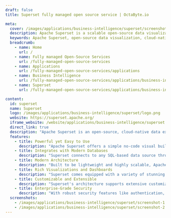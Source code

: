```yaml
---
draft: false
title: Superset fully managed open source service | OctaByte.io

meta:
  cover: /images/applications/business-intelligence/superset/screenshot-1.jpg
  description: Apache Superset is a scalable open-source data visualization tool that enables users to explore and visualize data with ease, from basic charts to advanced geospatial maps.
  keywords: Apache Superset, open-source data visualization, cloud-native data exploration, petabyte-scale data, SQL integration, geospatial charts, data dashboards, business intelligence tool, scalable data analytics
  breadcrumb:
    - name: Home
      url: /
    - name: Fully managed Open-Source Services
      url: /fully-managed-open-source-services
    - name: Applications
      url: /fully-managed-open-source-services/applications
    - name: Business Intelligence
      url: /fully-managed-open-source-services/applications/business-intelligence
    - name: Superset
      url: /fully-managed-open-source-services/applications/business-intelligence/superset

content:
  id: superset
  name: Superset
  logo: /images/applications/business-intelligence/superset/logo.png
  website: https://superset.apache.org/
  iframe_website: /website/applications/business-intelligence/superset
  direct_link: true
  description: "Apache Superset is an open-source, cloud-native data exploration and visualization tool designed to handle large-scale data at petabyte size. With its intuitive interface and fast performance, Superset empowers users of all skill levels to create detailed visualizations, from simple line charts to complex geospatial maps. Its powerful integration with modern SQL-based databases makes it the perfect choice for businesses looking to leverage their data efficiently. Whether you're a data analyst, developer, or business user, Apache Superset offers the tools to visualize, analyze, and understand your data, providing insights that drive smarter decisions."
  features:
    - title: Powerful yet Easy to Use
      description: "Apache Superset offers a simple no-code visual builder alongside a state-of-the-art SQL IDE, allowing users to seamlessly explore and visualize their data with ease, regardless of skill level."
    - title: Integrates with Modern Databases
      description: "Superset connects to any SQL-based data source through SQLAlchemy, including cloud-native databases and scalable engines that handle data at petabyte scale, enabling businesses to work with their existing infrastructure."
    - title: Modern Architecture
      description: "Built to be lightweight and highly scalable, Apache Superset utilizes the power of your existing data infrastructure, without the need for an additional ingestion layer, ensuring maximum efficiency."
    - title: Rich Visualizations and Dashboards
      description: "Superset comes equipped with a variety of stunning visualizations out-of-the-box. Its plug-in architecture allows users to build custom visualizations and integrate them seamlessly into their dashboards."
    - title: Customizable and Extensible
      description: "Superset's architecture supports extensive customization, enabling users to add new features, visualizations, and integrations to meet the specific needs of their organization."
    - title: Enterprise-Grade Security
      description: "With robust security features like authentication, access control, and audit logging, Apache Superset ensures your data remains protected, whether you're deploying it on-premises or in the cloud."
  screenshots:
    - /images/applications/business-intelligence/superset/screenshot-1.jpg
    - /images/applications/business-intelligence/superset/screenshot-2.jpg
---
```

